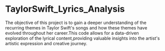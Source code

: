 # TaylorSwift_Lyrics_Analysis
The objective of this project is to gain a deeper understanding of the recurring themes in Taylor Swift's songs and how these themes have evolved throughout her career.This code allows for a data-driven exploration of the lyrical content,providing valuable insights into the artist's artistic expression and creative journey.
